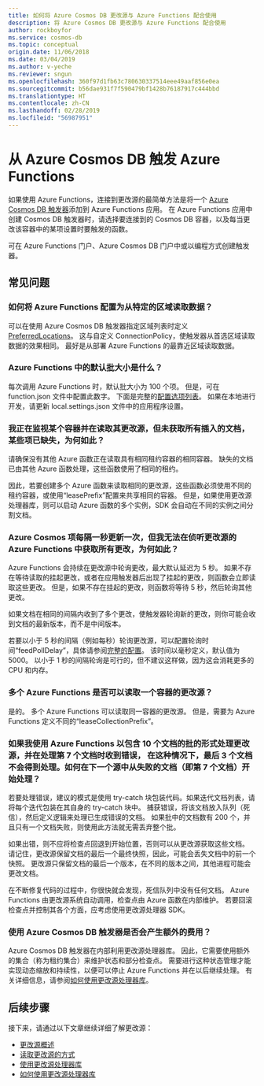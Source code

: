 ```yaml
---
title: 如何将 Azure Cosmos DB 更改源与 Azure Functions 配合使用
description: 将 Azure Cosmos DB 更改源与 Azure Functions 配合使用
author: rockboyfor
ms.service: cosmos-db
ms.topic: conceptual
origin.date: 11/06/2018
ms.date: 03/04/2019
ms.author: v-yeche
ms.reviewer: sngun
ms.openlocfilehash: 360f97d1fb63c780630337514eee49aaf856e0ea
ms.sourcegitcommit: b56dae931f7f590479bf1428b76187917c444bbd
ms.translationtype: HT
ms.contentlocale: zh-CN
ms.lasthandoff: 02/28/2019
ms.locfileid: "56987951"
---
```

# <a name="trigger-azure-functions-from-azure-cosmos-db"></a>从 Azure Cosmos DB 触发 Azure Functions

如果使用 Azure Functions，连接到更改源的最简单方法是将一个 [Azure Cosmos DB 触发器](../azure-functions/functions-bindings-cosmosdb-v2.md#trigger)添加到 Azure Functions 应用。 在 Azure Functions 应用中创建 Cosmos DB 触发器时，请选择要连接到的 Cosmos DB 容器，以及每当更改该容器中的某项设置时要触发的函数。

可在 Azure Functions 门户、Azure Cosmos DB 门户中或以编程方式创建触发器。

<!-- Not Available on [serverless database computing using Azure Cosmos DB and Azure Functions](serverless-computing-database.md)-->

## <a name="frequently-asked-questions"></a>常见问题

### <a name="how-can-i-configure-azure-functions-to-read-from-a-particular-region"></a>如何将 Azure Functions 配置为从特定的区域读取数据？

可以在使用 Azure Cosmos DB 触发器指定区域列表时定义 [PreferredLocations](https://docs.azure.cn/zh-cn/dotnet/api/microsoft.azure.documents.client.connectionpolicy.preferredlocations?view=azure-dotnet#Microsoft_Azure_Documents_Client_ConnectionPolicy_PreferredLocations)。 这与自定义 ConnectionPolicy，使触发器从首选区域读取数据的效果相同。 最好是从部署 Azure Functions 的最靠近区域读取数据。

### <a name="what-is-the-default-size-of-batches-in-azure-functions"></a>Azure Functions 中的默认批大小是什么？

每次调用 Azure Functions 时，默认批大小为 100 个项。 但是，可在 function.json 文件中配置此数字。 下面是完整的[配置选项列表](../azure-functions/functions-bindings-cosmosdb-v2.md#trigger---configuration)。 如果在本地进行开发，请更新 local.settings.json 文件中的应用程序设置。

### <a name="i-am-monitoring-a-container-and-reading-its-change-feed-however-i-dont-get-all-the-inserted-documents-some-items-are-missing"></a>我正在监视某个容器并在读取其更改源，但未获取所有插入的文档，某些项已缺失，为何如此？

请确保没有其他 Azure 函数正在读取具有相同租约容器的相同容器。 缺失的文档已由其他 Azure 函数处理，这些函数使用了相同的租约。

因此，若要创建多个 Azure 函数来读取相同的更改源，这些函数必须使用不同的租约容器，或使用“leasePrefix”配置来共享相同的容器。 但是，如果使用更改源处理器库，则可以启动 Azure 函数的多个实例，SDK 会自动在不同的实例之间分割文档。

### <a name="azure-cosmos-item-is-updated-every-second-and-i-dont-get-all-the-changes-in-azure-functions-listening-to-change-feed"></a>Azure Cosmos 项每隔一秒更新一次，但我无法在侦听更改源的 Azure Functions 中获取所有更改，为何如此？

Azure Functions 会持续在更改源中轮询更改，最大默认延迟为 5 秒。 如果不存在等待读取的挂起更改，或者在应用触发器后出现了挂起的更改，则函数会立即读取这些更改。 但是，如果不存在挂起的更改，则函数将等待 5 秒，然后轮询其他更改。

如果文档在相同的间隔内收到了多个更改，使触发器轮询新的更改，则你可能会收到文档的最新版本，而不是中间版本。

若要以小于 5 秒的间隔（例如每秒）轮询更改源，可以配置轮询时间“feedPollDelay”，具体请参阅[完整的配置](https://docs.azure.cn/zh-cn/dotnet/api/microsoft.azure.documents.client.connectionpolicy.preferredlocations?view=azure-dotnet#Microsoft_Azure_Documents_Client_ConnectionPolicy_PreferredLocations)。 该时间以毫秒定义，默认值为 5000。 以小于 1 秒的间隔轮询是可行的，但不建议这样做，因为这会消耗更多的 CPU 和内存。

### <a name="can-multiple-azure-functions-read-one-containers-change-feed"></a>多个 Azure Functions 是否可以读取一个容器的更改源？

是的。 多个 Azure Functions 可以读取同一容器的更改源。 但是，需要为 Azure Functions 定义不同的“leaseCollectionPrefix”。

### <a name="if-i-am-processing-change-feed-by-using-azure-functions-in-a-batch-of-10-documents-and-i-get-an-error-at-seventh-document-in-that-case-the-last-three-documents-are-not-processed-how-can-i-start-processing-from-the-failed-document-ie-seventh-document-in-my-next-feed"></a>如果我使用 Azure Functions 以包含 10 个文档的批的形式处理更改源，并在处理第 7 个文档时收到错误， 在这种情况下，最后 3 个文档不会得到处理。如何在下一个源中从失败的文档（即第 7 个文档）开始处理？

若要处理错误，建议的模式是使用 try-catch 块包装代码。如果迭代文档列表，请将每个迭代包装在其自身的 try-catch 块中。 捕获错误，将该文档放入队列（死信），然后定义逻辑来处理已生成错误的文档。 如果批中的文档数有 200 个，并且只有一个文档失败，则使用此方法就无需丢弃整个批。

如果出错，则不应将检查点回退到开始位置，否则可以从更改源获取这些文档。 请记住，更改源保留文档的最后一个最终快照，因此，可能会丢失文档中的前一个快照。 更改源只保留文档的最后一个版本，在不同的版本之间，其他进程可能会更改文档。

在不断修复代码的过程中，你很快就会发现，死信队列中没有任何文档。 Azure Functions 由更改源系统自动调用，检查点由 Azure 函数在内部维护。 若要回滚检查点并控制其各个方面，应考虑使用更改源处理器 SDK。

### <a name="are-there-any-extra-costs-for-using-the-azure-cosmos-db-trigger"></a>使用 Azure Cosmos DB 触发器是否会产生额外的费用？

Azure Cosmos DB 触发器在内部利用更改源处理器库。 因此，它需要使用额外的集合（称为租约集合）来维护状态和部分检查点。 需要进行这种状态管理才能实现动态缩放和持续性，以便可以停止 Azure Functions 并在以后继续处理。 有关详细信息，请参阅[如何使用更改源处理器库](change-feed-processor.md)。

## <a name="next-steps"></a>后续步骤

接下来，请通过以下文章继续详细了解更改源：

* [更改源概述](change-feed.md)
* [读取更改源的方式](read-change-feed.md)
* [使用更改源处理器库](change-feed-processor.md)
* [如何使用更改源处理器库](change-feed-processor.md)

<!--Not Available on * [Serverless database computing using Azure Cosmos DB and Azure Functions](serverless-computing-database.md)-->

<!-- Update_Description: update meta properties -->
